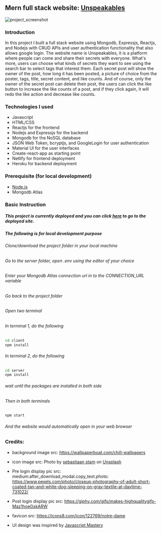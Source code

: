 ## Mern full stack website: [Unspeakables](https://unspeakables.netlify.app/)

![project_screenshot](https://user-images.githubusercontent.com/56567343/127726233-33cac38d-7876-41bd-ba33-46bd11fc1433.png)

### Introduction
In this project I built a full stack website using Mongodb, Expressjs, Reactjs, and Nodejs with CRUD APIs and user authentication functionality that also allows google login.
The website name is Unspeakables, it is a platform where people can come and share their secrets with everyone. What's more, users can choose what kinds of secrets they want
to see using the search bar to select tags that interest them. Each secret post will show the owner of the post, how long it has been posted, a picture of choice from the poster, tags,
title, secret content, and like counts. And of course, only the owner of the secret post can delete their post, the users can click the like button to increase the like counts of a post, and if they click again, it will redo the like action and decrease like counts.

### Technologies I used
* Javascript
* HTML/CSS
* Reactjs for the frontend
* Nodejs and Expressjs for the backend
* Mongodb for the NoSQL database
* JSON Web Token, bcryptjs, and GoogleLogin for user authentication
* Material UI for the user interfaces
* Create-react-app as starting point
* Netlify for frontend deployment
* Heroku for backend deployment

### Prerequisite (for local development)
* [Node.js](https://nodejs.org/en/download/)
* Mongodb Atlas

### Basic Instruction
##### This project is currently deployed and you can click [here](https://unspeakables.netlify.app/) to go to the deployed site.
##### The following is for local development purpose
###### Clone/download the project folder in your local machine
###### Go to the server folder, open .env using the editor of your choice
###### Enter your Mongodb Atlas connection url in to the CONNECTION_URL variable
###### Go back to the project folder
###### Open two terminal
###### In terminal 1, do the following
```bash
cd client
npm install
```
###### In terminal 2, do the following
```bash
cd server
npm install
```
###### wait until the packages are installed in both side
###### Then in both terminals
```bash
npm start
```
###### And the website would automatically open in your web browser

### Credits:
* background image src: https://wallpaperboat.com/chill-wallpapers
* icon image src: Photo by <a href="https://unsplash.com/@sebastiaanstam?utm_source=unsplash&utm_medium=referral&utm_content=creditCopyText">sebastiaan stam</a> on <a href="https://unsplash.com/s/photos/mask?utm_source=unsplash&utm_medium=referral&utm_content=creditCopyText">Unsplash</a>
  
* Pre login display pic src: medium:after_download_modal.copy_text.photo: https://www.pexels.com/photo/closeup-photography-of-adult-short-coated-tan-and-white-dog-sleeping-on-gray-textile-at-daytime-731022/
* Post login display pic src: https://giphy.com/gifs/makes-highqualitygifs-Maz1hoeGskARW
* favicon src: https://icons8.com/icon/122769/notre-dame
* UI design was inspired by [Javascript Mastery](https://www.youtube.com/channel/UCmXmlB4-HJytD7wek0Uo97A)
